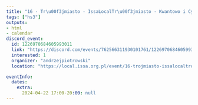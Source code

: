 ```yaml
---
title: "16 - Tr\u00f3jmiasto - IssaLocalTr\u00f3jmiasto - Kwantowo i Cyber w Tle"
tags: ["hs3"]
outputs:
- html
- calendar
discord_event:
  id: 1226970684605993011
  link: "https://discord.com/events/762566311930101761/1226970684605993011"
  interested: 1
  organizer: "andrzejpiotrowski"
  location: "https://local.issa.org.pl/event/16-trojmiasto-issalocaltrojmiasto-kwantowo-i-cyber-w-tle/"

eventInfo:
  dates:
    extra:
      2024-04-22 17:00-20:00: null
---
```


